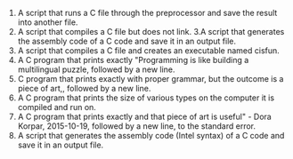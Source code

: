 1. A script that runs a C file through the preprocessor and save the result into another file.
2. A script that compiles a C file but does not link.
3.A script that generates the assembly code of a C code and save it in an output file.
4. A script that compiles a C file and creates an executable named cisfun.
5. A C program that prints exactly "Programming is like building a multilingual puzzle, followed by a new line.
6. C program that prints exactly with proper grammar, but the outcome is a piece of art,, followed by a new line.
7. A C program that prints the size of various types on the computer it is compiled and run on.
8. A C program that prints exactly and that piece of art is useful" - Dora Korpar, 2015-10-19, followed by a new line, to the standard error.
9. A script that generates the assembly code (Intel syntax) of a C code and save it in an output file.
